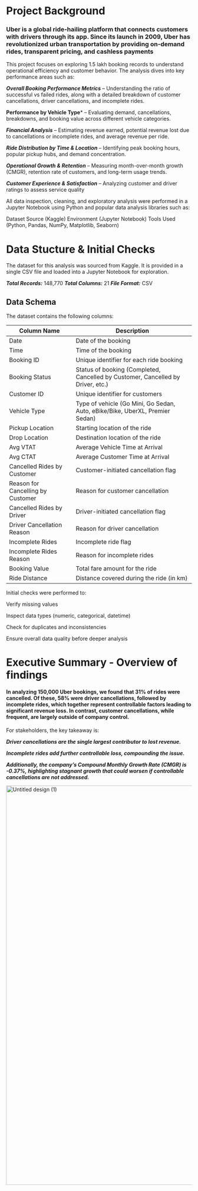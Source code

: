 # Project Background
### Uber is a global ride-hailing platform that connects customers with drivers through its app. Since its launch in 2009, Uber has revolutionized urban transportation by providing on-demand rides, transparent pricing, and cashless payments

This project focuses on exploring 1.5 lakh booking records to understand operational efficiency and customer behavior. The analysis dives into key performance areas such as:


***Overall Booking Performance Metrics*** – Understanding the ratio of successful vs failed rides, along with a detailed breakdown of customer cancellations, driver cancellations, and incomplete rides.

**Performance by Vehicle Type*** – Evaluating demand, cancellations, breakdowns, and booking value 
across different vehicle categories.

***Financial Analysis*** – Estimating revenue earned, potential revenue lost due to cancellations or 
incomplete rides, and average revenue per ride.

***Ride Distribution by Time & Location*** – Identifying peak booking hours, popular pickup hubs, 
and demand concentration.

***Operational Growth & Retention*** – Measuring month-over-month growth (CMGR), retention rate of customers,
and long-term usage trends.

***Customer Experience & Satisfaction*** – Analyzing customer and driver ratings to assess service quality

All data inspection, cleaning, and exploratory analysis were performed in a Jupyter Notebook 
using Python and popular data analysis libraries such as:

Dataset Source (Kaggle)
Environment (Jupyter Notebook)
Tools Used (Python, Pandas, NumPy, Matplotlib, Seaborn)

# Data Stucture & Initial Checks
The dataset for this analysis was sourced from Kaggle. It is provided in a single CSV file and loaded into a Jupyter Notebook for exploration.

***Total Records:*** 148,770
***Total Columns:*** 21
***File Format:*** CSV

## Data Schema
The dataset contains the following columns:

| Column Name                        | Description |
|------------------------------------|-------------|
| Date                               | Date of the booking |
| Time                               | Time of the booking |
| Booking ID                         | Unique identifier for each ride booking |
| Booking Status                     | Status of booking (Completed, Cancelled by Customer, Cancelled by Driver, etc.) |
| Customer ID                        | Unique identifier for customers |
| Vehicle Type                       | Type of vehicle (Go Mini, Go Sedan, Auto, eBike/Bike, UberXL, Premier Sedan) |
| Pickup Location                    | Starting location of the ride |
| Drop Location                      | Destination location of the ride |
| Avg VTAT                           | Average Vehicle Time at Arrival |
| Avg CTAT                           | Average Customer Time at Arrival |
| Cancelled Rides by Customer        | Customer-initiated cancellation flag |
| Reason for Cancelling by Customer  | Reason for customer cancellation |
| Cancelled Rides by Driver          | Driver-initiated cancellation flag |
| Driver Cancellation Reason         | Reason for driver cancellation |
| Incomplete Rides                   | Incomplete ride flag |
| Incomplete Rides Reason            | Reason for incomplete rides |
| Booking Value                      | Total fare amount for the ride |
| Ride Distance                      | Distance covered during the ride (in km) |

Initial checks were performed to:

Verify missing values

Inspect data types (numeric, categorical, datetime)

Check for duplicates and inconsistencies

Ensure overall data quality before deeper analysis


# Executive Summary - Overview of findings

#### In analyzing 150,000 Uber bookings, we found that 31% of rides were cancelled. Of these, 58% were driver cancellations, followed by incomplete rides, which together represent controllable factors leading to significant revenue loss. In contrast, customer cancellations, while frequent, are largely outside of company control.

For stakeholders, the key takeaway is:

***Driver cancellations are the single largest contributor to lost revenue.***

***Incomplete rides add further controllable loss, compounding the issue.***

***Additionally, the company’s Compound Monthly Growth Rate (CMGR) is -0.37%, highlighting stagnant growth that could worsen if controllable cancellations are not addressed.***

<img width="1920" height="1080" alt="Untitled design (1)" src="https://github.com/user-attachments/assets/a66eccff-730e-4863-9555-7b38cd263cf0" />

